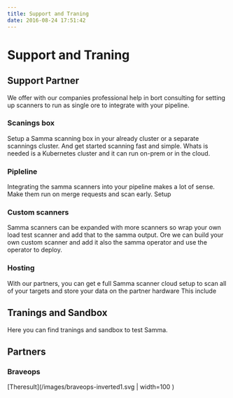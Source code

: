 ```yaml
---
title: Support and Traning 
date: 2016-08-24 17:51:42
---
```


# Support  and Traning


## Support Partner



We offer with our companies professional help in bort consulting for setting up scanners to run as single ore to integrate with your pipeline.


### Scanings box 
Setup a Samma scanning box in your already cluster or a separate scannings cluster.
And get started scanning fast and simple. Whats is needed is a Kubernetes cluster and it can run on-prem or in the cloud.

### Pipleline
Integrating the samma scanners into your pipeline makes a lot of sense.
Make them run on merge requests and scan early.
Setup

### Custom scanners
Samma scanners can be expanded with more scanners so wrap your own load test scanner and add that to the samma output.
Ore we can build your own custom scanner and add it also the samma operator and use the operator to deploy.




### Hosting

With our partners, you can get e full Samma scanner cloud setup to scan all of your targets and store your data on the partner hardware
This include





## Tranings and Sandbox
Here you can find tranings and sandbox to test Samma.




## Partners
### Braveops

[Theresult](/images/braveops-inverted1.svg | width=100 )
